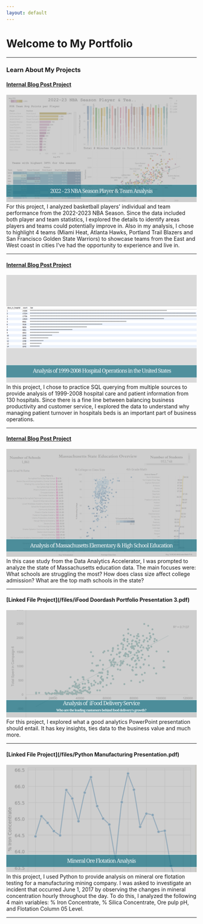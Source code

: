 ```yaml
---
layout: default
---
```

# Welcome to My Portfolio

---

### Learn About My Projects

#### [Internal Blog Post Project](/tableau_nba_project.md)
<img src="images/NBA Github Cover.png"/>
For this project, I analyzed basketball players' individual and team performance from the 2022-2023 NBA Season. Since the data included both player and team statistics, I explored the details to identify areas players and teams could potentially improve in. Also in my analysis, I chose to highlight 4 teams (Miami Heat, Atlanta Hawks, Portland Trail Blazers and San Francisco Golden State Warriors) to showcase teams from the East and West coast in cities I've had the opportunity to experience and live in.

---
#### [Internal Blog Post Project](/sql_healthcare_project.md)
<img src="images/SQL Healthcare Github Cover.png"/>
In this project, I chose to practice SQL querying from multiple sources to provide analysis of 1999-2008 hospital care and patient information from 130 hospitals. Since there is a fine line between balancing business productivity and customer service, I explored the data to understand why managing patient turnover in hospitals beds is an important part of business operations. 

---
#### [Internal Blog Post Project](/education_project.md)
<img src="images/Github Mass Cover.png"/>
In this case study from the Data Analytics Accelerator, I was prompted to analyze the state of Massachusetts education data. The main focuses were:
What schools are struggling the most?
How does class size affect college admission?
What are the top math schools in the state? 

---
#### [Linked File Project](/files/iFood Doordash Portfolio Presentation 3.pdf)
<img src="images/IFood Github Cover.png"/>
For this project, I explored what a good analytics PowerPoint presentation should entail. It has key insights, ties data to the business value and much more. 

---
#### [Linked File Project](/files/Python Manufacturing Presentation.pdf)
<img src="images/Mining Github Cover.png"/>
In this project, I used Python to provide analysis on mineral ore flotation testing for a manufacturing mining company. I was asked to investigate an incident that occurred June 1, 2017 by observing the changes in mineral concentration hourly throughout the day. To do this, I analyzed the following  4 main variables: % Iron Concentrate, % Silica Concentrate, Ore pulp pH, and Flotation Column 05 Level. 

---

